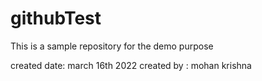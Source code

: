 # githubTest
This is a sample repository for the demo purpose

created date: march 16th 2022
created by : mohan krishna